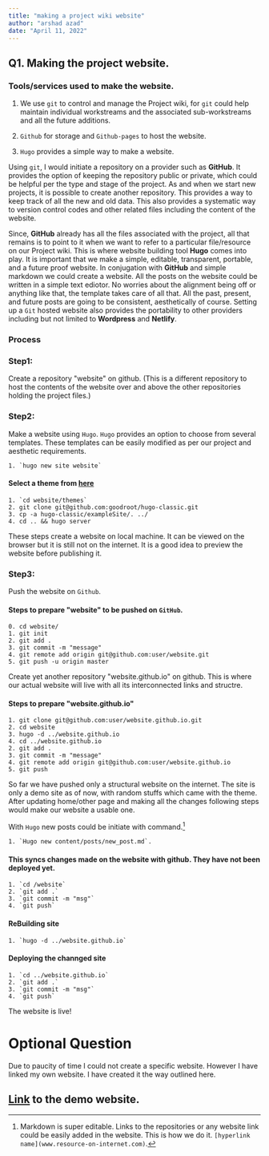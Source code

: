 ```yaml
---
title: "making a project wiki website"
author: "arshad azad"
date: "April 11, 2022"
---
```



## Q1. Making the project website.


### Tools/services used to make the website.

 

1. We use `git` to control and manage the Project wiki, for `git` could help maintain individual workstreams and the associated sub-workstreams and all the future additions.

2. `Github` for storage and `Github-pages` to host the website.

3. `Hugo` provides a simple way to make a website.

Using `git`, I would initiate a repository on a provider such as **GitHub**. It provides the option of keeping the repository public or private, which could be helpful per the type and stage of the project. As and when we start new projects, it is possible to create another repository. This provides a way to keep track of all the new and old data. This also provides a systematic way to version control codes and other related files including the content of the website.


Since, **GitHub** already has all the files associated with the project, all that remains is to point to it when we want to refer to a particular file/resource on our Project wiki. This is where website building tool **Hugo** comes into play. It is important that we make a simple, editable, transparent, portable, and a future proof website. In conjugation with **GitHub** and simple markdown we could create a website. All the posts on the website could be written in a simple text ediotor. No worries about the alignment being off or anything like that, the template takes care of all that. All the past, present, and future posts are going to be consistent, aesthetically of course. Setting up a `Git` hosted website also provides the portability to other providers including but not limited to **Wordpress** and **Netlify**.

### Process

### Step1: 

Create a repository "website" on github. (This is a different repository to host the contents of the website over and above the other repositories holding the project files.)

### Step2: 

Make a website using `Hugo`. `Hugo` provides an option to choose from several templates. These templates can be easily modified as per our project and aesthetic requirements.

	1. `hugo new site website`
#### Select a theme from [here](https://themes.gohugo.io/)
	1. `cd website/themes`
	2. git clone git@github.com:goodroot/hugo-classic.git
	3. cp -a hugo-classic/exampleSite/. ../
	4. cd .. && hugo server

These steps create a website on local machine. It can be viewed on the browser but it is still not on the internet. It is a good idea to preview the website before publishing it.	


### Step3: 
Push the website on `Github`.




#### Steps to prepare "website" to be pushed on `GitHub`.
	0. cd website/
	1. git init
	2. git add .
	3. git commit -m "message"
	4. git remote add origin git@github.com:user/website.git
	5. git push -u origin master

Create yet another repository "website.github.io" on github. This is where our actual website will live with all its interconnected links and structre.

#### Steps to prepare "website.github.io"
	1. git clone git@github.com:user/website.github.io.git
	2. cd website
	3. hugo -d ../website.github.io
	4. cd ../website.github.io
	2. git add .
	3. git commit -m "message"
	4. git remote add origin git@github.com:user/website.github.io
	5. git push
	
So far we have pushed only a structural website on the internet. The site is only a demo site as of now, with random stuffs which came with the theme. After updating home/other page and making all the changes following steps would make our website a usable one.

With `Hugo` new posts could be initiate with command.[^Markdown]


	1. `Hugo new content/posts/new_post.md`.
	
[^Markdown]: Markdown is super editable. Links to the repositories or any website link could be easily added in the website. This is how we do it. `[hyperlink name](www.resource-on-internet.com)`.

#### This syncs changes made on the website with github. They have not been deployed yet.

	1. `cd /website`
	2. `git add .`
	3. `git commit -m "msg"`
	4. `git push`
	
#### ReBuilding site

	1. `hugo -d ../website.github.io`

#### Deploying the channged site
	
	1. `cd ../website.github.io`
	2. `git add .`
	3. `git commit -m "msg"`
	4. `git push`
	

The website is live!








# Optional Question
Due to paucity of time I could not create a specific website. However I have linked my own website. I have created it the way outlined here.


## [Link](https://azadecon.github.io) to the demo website.
